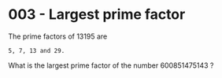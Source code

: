 # 003 - Largest prime factor

The prime factors of 13195 are

    5, 7, 13 and 29.

What is the largest prime factor of the number 600851475143 ?
